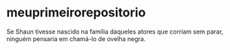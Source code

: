 # meuprimeirorepositorio

 Se Shaun tivesse nascido na família daqueles atores que corriam sem parar, ninguém pensaria em chamá-lo de ovelha negra.
